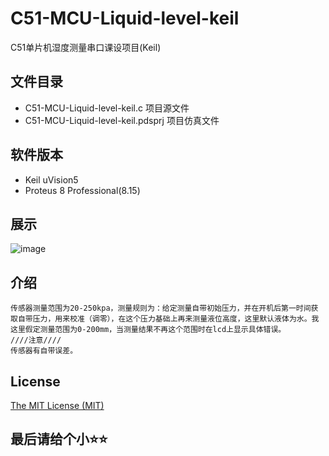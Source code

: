 # C51-MCU-Liquid-level-keil

C51单片机湿度测量串口课设项目(Keil)

## 文件目录

- C51-MCU-Liquid-level-keil.c	项目源文件
- C51-MCU-Liquid-level-keil.pdsprj	项目仿真文件

## 软件版本

- Keil uVision5
- Proteus 8 Professional(8.15)

## 展示

![image](https://github.com/CH4019/C51-MCU-TrafficLight-Keil/blob/main/img/C51-MCU-Liquid-level-keil.png)

## 介绍

    传感器测量范围为20-250kpa，测量规则为：给定测量自带初始压力，并在开机后第一时间获取自带压力，用来校准（调零），在这个压力基础上再来测量液位高度，这里默认液体为水。我这里假定测量范围为0-200mm，当测量结果不再这个范围时在lcd上显示具体错误。
    ////注意////
    传感器有自带误差。

## License 
  
 [The MIT License (MIT)](https://github.com/CH4019/C51-MCU-Keil-Curriculum-design/blob/main/LICENSE)

## 最后请给个小⭐⭐
